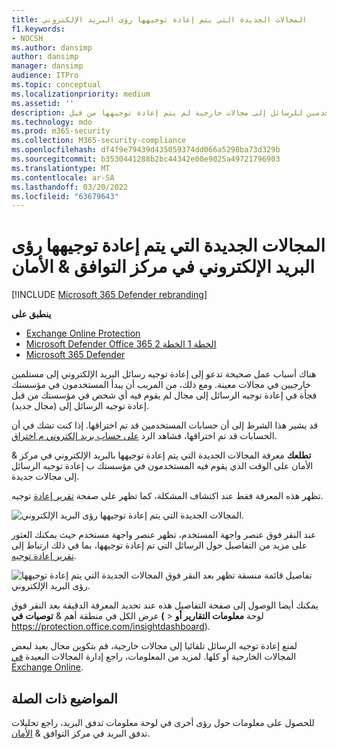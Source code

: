 ```yaml
---
title: المجالات الجديدة التي يتم إعادة توجيهها رؤى البريد الإلكتروني
f1.keywords:
- NOCSH
ms.author: dansimp
author: dansimp
manager: dansimp
audience: ITPro
ms.topic: conceptual
ms.localizationpriority: medium
ms.assetid: ''
description: يمكن للمسؤولين معرفة كيفية استخدام المجالات الجديدة التي يتم إعادة توجيهها رؤى البريد الإلكتروني في لوحة معلومات تدفق البريد في مركز التوافق ل الأمان & للتحقق من وقت إعادة توجيه المستخدمين للرسائل إلى مجالات خارجية لم يتم إعادة توجيهها من قبل.
ms.technology: mdo
ms.prod: m365-security
ms.collection: M365-security-compliance
ms.openlocfilehash: df4f9e79439d435059374dd066a5298ba73d329b
ms.sourcegitcommit: b3530441288b2bc44342e00e9025a49721796903
ms.translationtype: MT
ms.contentlocale: ar-SA
ms.lasthandoff: 03/20/2022
ms.locfileid: "63679643"
---
```

# <a name="new-domains-being-forwarded-email-insight-in-the-security--compliance-center"></a>المجالات الجديدة التي يتم إعادة توجيهها رؤى البريد الإلكتروني في مركز التوافق & الأمان

[!INCLUDE [Microsoft 365 Defender rebranding](../includes/microsoft-defender-for-office.md)]

**ينطبق على**
- [Exchange Online Protection](exchange-online-protection-overview.md)
- [Microsoft Defender Office 365 الخطة 1 الخطة 2](defender-for-office-365.md)
- [Microsoft 365 Defender](../defender/microsoft-365-defender.md)

هناك أسباب عمل صحيحة تدعو إلى إعادة توجيه رسائل البريد الإلكتروني إلى مستلمين خارجيين في مجالات معينة. ومع ذلك، من المريب أن يبدأ المستخدمون في مؤسستك فجأة في إعادة توجيه الرسائل إلى مجال لم يقوم فيه أي شخص في مؤسستك من قبل إعادة توجيه الرسائل إلى (مجال جديد).

قد يشير هذا الشرط إلى أن حسابات المستخدمين قد تم اختراقها. إذا كنت تشك في أن الحسابات قد تم اختراقها، فشاهد الرد [على حساب بريد إلكتروني م اختراق](responding-to-a-compromised-email-account.md).

**تطلعك** معرفة المجالات الجديدة التي يتم إعادة توجيهها [](https://protection.office.com) بالبريد الإلكتروني في مركز & الأمان على الوقت الذي يقوم فيه المستخدمون في مؤسستك ب إعادة توجيه الرسائل إلى مجالات جديدة.

تظهر هذه المعرفة فقط عند اكتشاف المشكلة، كما تظهر على صفحة [تقرير إعادة](view-mail-flow-reports.md#forwarding-report) توجيه.

![المجالات الجديدة التي يتم إعادة توجيهها رؤى البريد الإلكتروني.](../../media/mfi-new-domains-being-forwarded.png)

عند النقر فوق عنصر واجهة المستخدم، تظهر عنصر واجهة مستخدم حيث يمكنك العثور على مزيد من التفاصيل حول الرسائل التي تم إعادة توجيهها، بما في ذلك ارتباط إلى [تقرير إعادة توجيه](view-mail-flow-reports.md#forwarding-report).

![تفاصيل قائمة منسقة تظهر بعد النقر فوق المجالات الجديدة التي يتم إعادة توجيهها رؤى البريد الإلكتروني.](../../media/mfi-new-domains-being-forwarded-details.png)

يمكنك أيضا الوصول إلى صفحة التفاصيل هذه عند تحديد المعرفة الدقيقة بعد النقر فوق عرض الكل في  منطقة أهم & **توصيات** **في (** \> لوحة **معلومات التقارير أو** <https://protection.office.com/insightdashboard>).

لمنع إعادة توجيه الرسائل تلقائيا إلى مجالات خارجية، قم بتكوين مجال بعيد لبعض المجالات الخارجية أو كلها. لمزيد من المعلومات، راجع إدارة المجالات البعيدة [في Exchange Online](/Exchange/mail-flow-best-practices/remote-domains/manage-remote-domains).

## <a name="related-topics"></a>المواضيع ذات الصلة

للحصول على معلومات حول رؤى أخرى في لوحة معلومات تدفق البريد، راجع تحليلات تدفق البريد في مركز التوافق & [الأمان](mail-flow-insights-v2.md).